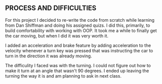 ## PROCESS AND DIFFICULTIES ##

For this project I decided to re-write the code from scratch while learning from Dan Shiffman and doing his assigned quizs. I did this, primarily, to build comfortability with working with OOP. It took me a while to finally get the car moving, but when I did it was very worth it.

I added an acceleration and brake feature by adding acceleration to the velocity whenever a turn key was pressed that was instructing the car to turn in the direction it was already moving. 

The difficulity I faced was with the turning. I could not figure out how to make it turn at an angle that wasn't 90 degrees. I ended up leaving the turning the way it is and am planning to ask in next class.
